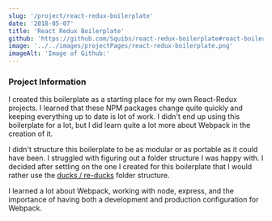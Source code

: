 ```yaml
---
slug: '/project/react-redux-boilerplate'
date: '2018-05-07'
title: 'React Redux Boilerplate'
github: 'https://github.com/Squibs/react-redux-boilerplate#react-boilerplate'
image: '../../images/projectPages/react-redux-boilerplate.png'
imageAlt: 'Image of Github:'
---
```


### Project Information

I created this boilerplate as a starting place for my own React-Redux projects. I learned that these NPM packages change quite quickly and keeping everything up to date is lot of work. I didn't end up using this boilerplate for a lot, but I did learn quite a lot more about Webpack in the creation of it.

I didn't structure this boilerplate to be as modular or as portable as it could have been. I struggled with figuring out a folder structure I was happy with. I decided after settling on the one I created for this boilerplate that I would rather use the [ducks / re-ducks](https://github.com/alexnm/re-ducks#building-on-the-duck-legacy) folder structure.

I learned a lot about Webpack, working with node, express, and the importance of having both a development and production configuration for Webpack.
